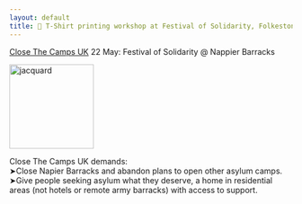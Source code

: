 ```yaml
---
layout: default
title: 🎨 T-Shirt printing workshop at Festival of Solidarity, Folkestone
---
```


[Close The Camps UK](https://www.closethecamps.uk/)
22 May: Festival of Solidarity @ Nappier Barracks

<img src="https://i.postimg.cc/bNRqFz30/closethecamps.gif" alt="jacquard" style="width:150px; background-color: transparent; border: 0px;">

Close The Camps UK demands:  
➤Close Napier Barracks and abandon plans to open other asylum camps.  
➤Give people seeking asylum what they deserve, a home in residential areas (not hotels or remote army barracks) with access to support.  